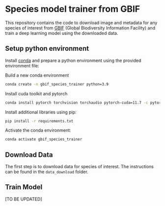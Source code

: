 # Species model trainer from GBIF 

This repository contains the code to download image and metadata for any species of interest from [GBIF](https://www.gbif.org/) (Global Biodiversity Information Facility) and train a deep learning model using the downloaded data.

## Setup python environment
Install [conda](https://docs.conda.io/projects/conda/en/latest/user-guide/install/index.html) and prepare a python environment using the provided environment file:

Build a new conda environment
```bash
conda create -n gbif_species_trainer python=3.9
```

Install cuda toolkit and pytorch
```bash
conda install pytorch torchvision torchaudio pytorch-cuda=11.7 -c pytorch -c nvidia
```

Install additional libraries using pip:

```bash
pip install -r requirements.txt
```

Activate the conda environment:
```bash
conda activate gbif_species_trainer
```

## Download Data
The first step is to download data for species of interest. The instructions can be found in the `data_download` folder.

## Train Model
[TO BE UPDATED]
